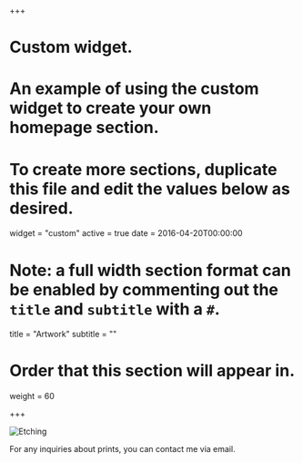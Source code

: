 +++
# Custom widget.
# An example of using the custom widget to create your own homepage section.
# To create more sections, duplicate this file and edit the values below as desired.
widget = "custom"
active = true
date = 2016-04-20T00:00:00

# Note: a full width section format can be enabled by commenting out the `title` and `subtitle` with a `#`.
title = "Artwork"
subtitle = ""

# Order that this section will appear in.
weight = 60

+++

![Etching](/img/Running.jpg)

For any inquiries about prints, you can contact me via email.
